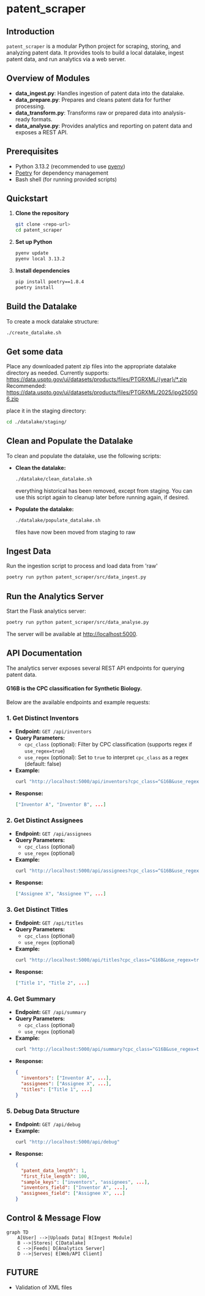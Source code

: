 # patent_scraper

## Introduction
`patent_scraper` is a modular Python project for scraping, storing, and analyzing patent data. It provides tools to build a local datalake, ingest patent data, and run analytics via a web server.

## Overview of Modules
- **data_ingest.py**: Handles ingestion of patent data into the datalake.
- **data_prepare.py**: Prepares and cleans patent data for further processing.
- **data_transform.py**: Transforms raw or prepared data into analysis-ready formats.
- **data_analyse.py**: Provides analytics and reporting on patent data and exposes a REST API.

## Prerequisites
- Python 3.13.2 (recommended to use [pyenv](https://github.com/pyenv/pyenv#installation))
- [Poetry](https://python-poetry.org/docs/) for dependency management
- Bash shell (for running provided scripts)

## Quickstart
1. **Clone the repository**
   ```bash
   git clone <repo-url>
   cd patent_scraper
   ```
2. **Set up Python**
   ```bash
   pyenv update
   pyenv local 3.13.2
   ```
3. **Install dependencies**
   ```bash
   pip install poetry==1.8.4
   poetry install
   ```

## Build the Datalake
To create a mock datalake structure:
```bash
./create_datalake.sh
```

## Get some data
Place any downloaded patent zip files into the appropriate datalake directory as needed.
Currently supports: https://data.uspto.gov/ui/datasets/products/files/PTGRXML/{year}/*.zip
Recommended: https://data.uspto.gov/ui/datasets/products/files/PTGRXML/2025/ipg250506.zip

place it in the staging directory:
```bash
cd ./datalake/staging/
```

## Clean and Populate the Datalake
To clean and populate the datalake, use the following scripts:

- **Clean the datalake:**
  ```bash
  ./datalake/clean_datalake.sh
  ```
  everything historical has been removed, except from staging.
  You can use this script again to cleanup later before running again, if desired.

- **Populate the datalake:**
  ```bash
  ./datalake/populate_datalake.sh
  ```
  files have now been moved from staging to raw

## Ingest Data
Run the ingestion script to process and load data from 'raw'
```bash
poetry run python patent_scraper/src/data_ingest.py
```

## Run the Analytics Server
Start the Flask analytics server:
```bash
poetry run python patent_scraper/src/data_analyse.py
```
The server will be available at [http://localhost:5000](http://localhost:5000).

## API Documentation
The analytics server exposes several REST API endpoints for querying patent data. 

#### G16B is the CPC classification for Synthetic Biology.

Below are the available endpoints and example requests:

### 1. Get Distinct Inventors
- **Endpoint:** `GET /api/inventors`
- **Query Parameters:**
  - `cpc_class` (optional): Filter by CPC classification (supports regex if `use_regex=true`)
  - `use_regex` (optional): Set to `true` to interpret `cpc_class` as a regex (default: false)
- **Example:**
  ```bash
  curl "http://localhost:5000/api/inventors?cpc_class=^G16B&use_regex=true"
  ```
- **Response:**
  ```json
  ["Inventor A", "Inventor B", ...]
  ```

### 2. Get Distinct Assignees
- **Endpoint:** `GET /api/assignees`
- **Query Parameters:**
  - `cpc_class` (optional)
  - `use_regex` (optional)
- **Example:**
  ```bash
  curl "http://localhost:5000/api/assignees?cpc_class=^G16B&use_regex=true"
  ```
- **Response:**
  ```json
  ["Assignee X", "Assignee Y", ...]
  ```

### 3. Get Distinct Titles
- **Endpoint:** `GET /api/titles`
- **Query Parameters:**
  - `cpc_class` (optional)
  - `use_regex` (optional)
- **Example:**
  ```bash
  curl "http://localhost:5000/api/titles?cpc_class=^G16B&use_regex=true"
  ```
- **Response:**
  ```json
  ["Title 1", "Title 2", ...]
  ```

### 4. Get Summary
- **Endpoint:** `GET /api/summary`
- **Query Parameters:**
  - `cpc_class` (optional)
  - `use_regex` (optional)
- **Example:**
  ```bash
  curl "http://localhost:5000/api/summary?cpc_class=^G16B&use_regex=true"
  ```
- **Response:**
  ```json
  {
    "inventors": ["Inventor A", ...],
    "assignees": ["Assignee X", ...],
    "titles": ["Title 1", ...]
  }
  ```

### 5. Debug Data Structure
- **Endpoint:** `GET /api/debug`
- **Example:**
  ```bash
  curl "http://localhost:5000/api/debug"
  ```
- **Response:**
  ```json
  {
    "patent_data_length": 1,
    "first_file_length": 100,
    "sample_keys": ["inventors", "assignees", ...],
    "inventors_field": ["Inventor A", ...],
    "assignees_field": ["Assignee X", ...]
  }
  ```

## Control & Message Flow
```mermaid
graph TD
    A[User] -->|Uploads Data| B[Ingest Module]
    B -->|Stores| C[Datalake]
    C -->|Feeds| D[Analytics Server]
    D -->|Serves| E[Web/API Client]
```

## FUTURE
- Validation of XML files
